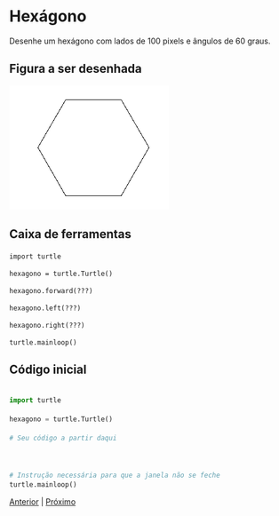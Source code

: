 # Hexágono

Desenhe um hexágono com lados de 100 pixels e ângulos de 60 graus.


## Figura a ser desenhada
![Hexágono de 100 pixels](02_hexagono.png "Hexágono de 100 pixels")


## Caixa de ferramentas

```import turtle```

```hexagono = turtle.Turtle()```

```hexagono.forward(???)```

```hexagono.left(???)```

```hexagono.right(???)```

```turtle.mainloop()```


## Código inicial

```python

import turtle

hexagono = turtle.Turtle()

# Seu código a partir daqui



# Instrução necessária para que a janela não se feche
turtle.mainloop()

```


[Anterior](01_diamante.md) | [Próximo](02_hexagono.md)
